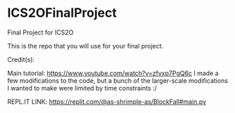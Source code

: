 # ICS2OFinalProject
Final Project for ICS2O

This is the repo that you will use for your final project.


Credit(s):

Main tutorial: https://www.youtube.com/watch?v=zfvxp7PgQ6c
I made a few modifications to the code, but a bunch of the larger-scale modifications I wanted to make were limited by time constraints :/

REPL.IT LINK:
https://replit.com/@as-shrimple-as/BlockFall#main.py
